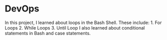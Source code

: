 # DevOps

In this project, I learned about loops in the Bash Shell. These include:
	1. For Loops
	2. While Loops
	3. Until Loop
I also learned about conditional statements in Bash and case statements.
